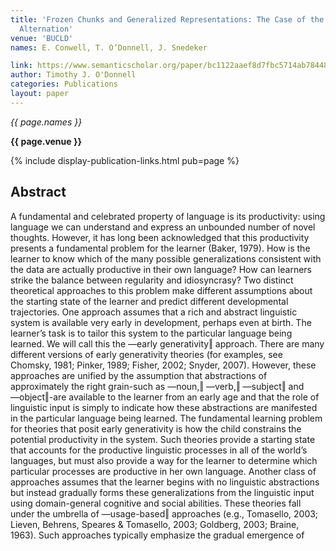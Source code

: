 ```yaml
---
title: 'Frozen Chunks and Generalized Representations: The Case of the English Dative
  Alternation'
venue: 'BUCLD'
names: E. Conwell, T. O’Donnell, J. Snedeker

link: https://www.semanticscholar.org/paper/bc1122aaef8d7fbc5714ab78448a01ceb3779f1c
author: Timothy J. O'Donnell
categories: Publications
layout: paper
---
```


*{{ page.names }}*

**{{ page.venue }}**

{% include display-publication-links.html pub=page %}

## Abstract

A fundamental and celebrated property of language is its productivity: using language we can understand and express an unbounded number of novel thoughts. However, it has long been acknowledged that this productivity presents a fundamental problem for the learner (Baker, 1979). How is the learner to know which of the many possible generalizations consistent with the data are actually productive in their own language? How can learners strike the balance between regularity and idiosyncrasy? Two distinct theoretical approaches to this problem make different assumptions about the starting state of the learner and predict different developmental trajectories. One approach assumes that a rich and abstract linguistic system is available very early in development, perhaps even at birth. The learner’s task is to tailor this system to the particular language being learned. We will call this the ―early generativity‖ approach. There are many different versions of early generativity theories (for examples, see Chomsky, 1981; Pinker, 1989; Fisher, 2002; Snyder, 2007). However, these approaches are unified by the assumption that abstractions of approximately the right grain-such as ―noun,‖ ―verb,‖ ―subject‖ and ―object‖-are available to the learner from an early age and that the role of linguistic input is simply to indicate how these abstractions are manifested in the particular language being learned. The fundamental learning problem for theories that posit early generativity is how the child constrains the potential productivity in the system. Such theories provide a starting state that accounts for the productive linguistic processes in all of the world’s languages, but must also provide a way for the learner to determine which particular processes are productive in her own language. Another class of approaches assumes that the learner begins with no linguistic abstractions but instead gradually forms these generalizations from the linguistic input using domain-general cognitive and social abilities. These theories fall under the umbrella of ―usage-based‖ approaches (e.g., Tomasello, 2003; Lieven, Behrens, Speares & Tomasello, 2003; Goldberg, 2003; Braine, 1963). Such approaches typically emphasize the gradual emergence of
